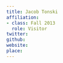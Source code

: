 ```yaml
---
title: Jacob Tonski
affiliation:
- class: Fall 2013
  role: Visitor
twitter:
github:
website:
place:
---
```

